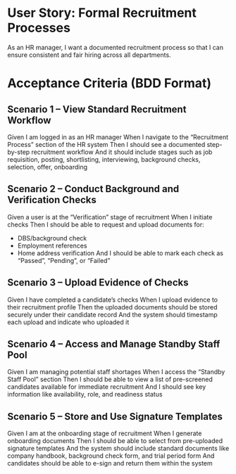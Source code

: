 # User Story: Formal Recruitment Processes
As an HR manager, I want a documented recruitment process so that I can ensure consistent and fair hiring across all departments.

# Acceptance Criteria (BDD Format)
## Scenario 1 – View Standard Recruitment Workflow
Given I am logged in as an HR manager
When I navigate to the “Recruitment Process” section of the HR system
Then I should see a documented step-by-step recruitment workflow
And it should include stages such as job requisition, posting, shortlisting, interviewing, background checks, selection, offer, onboarding

## Scenario 2 – Conduct Background and Verification Checks
Given a user is at the “Verification” stage of recruitment
When I initiate checks
Then I should be able to request and upload documents for:
- DBS/background check
- Employment references
- Home address verification And I should be able to mark each check as “Passed”, “Pending”, or “Failed”

## Scenario 3 – Upload Evidence of Checks
Given I have completed a candidate’s checks
When I upload evidence to their recruitment profile
Then the uploaded documents should be stored securely under their candidate record
And the system should timestamp each upload and indicate who uploaded it

## Scenario 4 – Access and Manage Standby Staff Pool
Given I am managing potential staff shortages
When I access the “Standby Staff Pool” section
Then I should be able to view a list of pre-screened candidates available for immediate recruitment
And I should see key information like availability, role, and readiness status

## Scenario 5 – Store and Use Signature Templates
Given I am at the onboarding stage of recruitment
When I generate onboarding documents
Then I should be able to select from pre-uploaded signature templates
And the system should include standard documents like company handbook, background check form, and trial period form
And candidates should be able to e-sign and return them within the system
